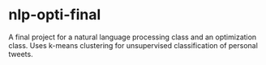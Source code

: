 nlp-opti-final
==============

A final project for a natural language processing class and an optimization class.  Uses k-means clustering for unsupervised classification of personal tweets.
